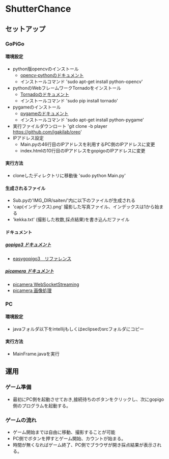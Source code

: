 # ShutterChance
## セットアップ
### GoPiGo
#### 環境設定
- python版opencvのインストール 
  - [opencv-pythonのドキュメント](http://labs.eecs.tottori-u.ac.jp/sd/Member/oyamada/OpenCV/html/index.html)
  - インストールコマンド 'sudo apt-get install python-opencv'
- pythonのWebフレームワークTornadoをインストール
  - [Tornadoのドキュメント](http://www.tornadoweb.org/en/stable/)  
  - インストールコマンド 'sudo pip install tornado'
- pygameのインストール
  - [pygameのドキュメント](http://westplain.sakuraweb.com/translate/pygame/)
  - インストールコマンド 'sudo apt-get install python-pygame' 
- 実行ファイルダウンロート 'git clone -b player https://github.com/igakilab/oreo'
- IPアドレス設定
  - Main.pyの46行目のIPアドレスを利用するPC側のIPアドレスに変更
  - index.htmlの10行目のIPアドレスをgopigoのIPアドレスに変更
 
#### 実行方法
- cloneしたディレクトリに移動後 'sudo python Main.py'

#### 生成されるファイル
- Sub.pyの'IMG_DIR/saiten/'内に以下のファイルが生成される
 - 'cap(インデックス).png' 撮影した写真ファイル、インデックスは1から始まる
 - 'kekka.txt' (撮影した枚数,採点結果)を書き込んだファイル

#### ドキュメント
##### [gopigo3 ドキュメント](http://gopigo3.readthedocs.io/en/master/index.html)
  - [easygopigo3　リファレンス](http://gopigo3.readthedocs.io/en/master/api-basic.html#easygopigo3)
##### [picamera ドキュメント](http://picamera.readthedocs.io/en/release-1.13/)
  - [picamera WebSocketStreaming](http://ami-gs.hatenablog.com/entry/2014/04/09/230224)
  - [picamera 画像処理](http://blog.livedoor.jp/tmako123-programming/archives/41536599.html)
  
### PC
#### 環境設定
- javaフォルダ以下をintellijもしくはeclipseのsrcフォルダにコピー 

#### 実行方法
- MainFrame.javaを実行

## 運用
### ゲーム準備
  - 最初にPC側を起動させておき,接続待ちのボタンをクリックし、次にgopigo側のプログラムを起動する。
### ゲームの流れ
  - ゲーム開始までは自由に移動、撮影することが可能
  - PC側でボタンを押すとゲーム開始、カウントが始まる。
  - 時間が無くなればゲーム終了、PC側でブラウザが開き採点結果が表示される。
